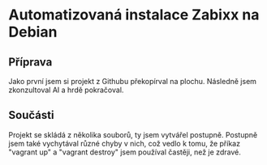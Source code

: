 # Automatizovaná instalace Zabixx na Debian
## Příprava
Jako první jsem si projekt z Githubu překopírval na plochu. Následně jsem zkonzultoval AI a hrdě pokračoval. 

## Součásti
Projekt se skládá z několika souborů, ty jsem vytvářel postupně. Postupně jsem také vychytával různé chyby v nich, což vedlo k tomu, že příkaz "vagrant up" a "vagrant destroy" jsem používal častěji, než je zdravé.
